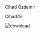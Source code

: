 Cihad Özdemir 

Cihad79


![download](https://user-images.githubusercontent.com/113179470/215455146-e132a380-9eac-4ef0-bd43-bf45cd89805f.jpg)
